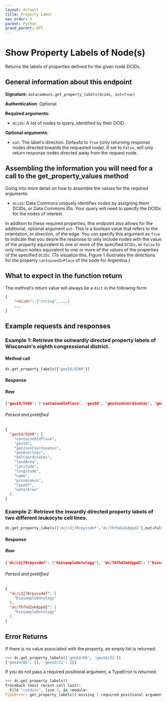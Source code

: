 ```yaml
---
layout: default
title: Property Label
nav_order: 4
parent: Python
grand_parent: API
---
```


# Show Property Labels of Node(s)

Returns the labels of properties defined for the given node DCIDs.

## General information about this endpoint

**Signature**: `datacommons.get_property_labels(dcids, out=True)`

**Authentication**: Optional

**Required arguments**:

*   `dcids`: A list of nodes to query, identified by their DCID.

**Optional arguments**:

*   `out`: The label's direction. Defaults to `True` (only returning response nodes directed towards the requested node). If set to `False`, will only return response nodes directed away from the request node.

## Assembling the information you will need for a call to the get_property_values method

Going into more detail on how to assemble the values for the required arguments:

 - `dcids`: Data Commons uniquely identifies nodes by assigning them DCIDs, or Data Commons IDs. Your query will need to specify the DCIDs for the nodes of interest.

In addition to these required properties, this endpoint also allows for the additional, optional argument `out`. This is a boolean value that refers to the orientation, or direction, of the edge. You can specify this argument as `True` to indicate that you desire the response to only include nodes with the value of the property equivalent to one or more of the specified `DCIDs`, or `False` to only return nodes equivalent to one or more of the values of the properties of the specified `DCIDs`. (To visualize this, Figure 1 illustrates the directions for the property `containedInPlace` of the node for Argentina.)

## What to expect in the function return

The method's return value will always be a `dict` in the following form:

```json
{
    "<dcid>": ["string", ...]
    ...
}
```

## Example requests and responses

### Example 1: Retrieve the outwardly directed property labels of Wisconsin's eighth congressional district.

#### Method call

```python
dc.get_property_labels(['geoId/5508'])
```

#### Response

##### Raw

```json
{'geoId/5508': ['containedInPlace', 'geoId', 'geoJsonCoordinates', 'geoOverlaps', 'kmlCoordinates', 'landArea', 'latitude', 'longitude', 'name', 'provenance', 'typeOf', 'waterArea']}
```

###### Parsed and prettified

```json
{
  "geoId/5508": [
    "containedInPlace",
    "geoId",
    "geoJsonCoordinates",
    "geoOverlaps",
    "kmlCoordinates",
    "landArea",
    "latitude",
    "longitude",
    "name",
    "provenance",
    "typeOf",
    "waterArea"
  ]
}
```

### Example 2: Retrieve the inwardly directed property labels of two different leukocyte cell lines.

```python
dc.get_property_labels(['dc/c3j78rpyssdmf','dc/7hfhd2ek8ppd2'],out=False)
```

#### Response

##### Raw

```json
{'dc/c3j78rpyssdmf': ['biosampleOntology'], 'dc/7hfhd2ek8ppd2': ['biosampleOntology']}
```

###### Parsed and prettified

```json
{
  "dc/c3j78rpyssdmf": [
    "biosampleOntology"
  ],
  "dc/7hfhd2ek8ppd2": [
    "biosampleOntology"
  ]
}
```

## Error Returns

If there is no value associated with the property, an empty list is returned:

```python
>>> dc.get_property_labels(['geoId/06', 'geoId/21'])
{'geoId/06': [], 'geoId/21': []}
```

If you do not pass a required positional argument, a TypeError is returned:

```python
>>> dc.get_property_labels()
Traceback (most recent call last):
  File "<stdin>", line 1, in <module>
TypeError: get_property_labels() missing 1 required positional argument: 'dcids'
```
